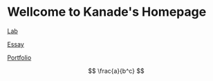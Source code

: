 # Wellcome to Kanade's Homepage

[Lab](./Lab/)

[Essay](./Essay/)

[Portfolio](./Portfolio/)

$$
\frac{a}{b^c}
$$